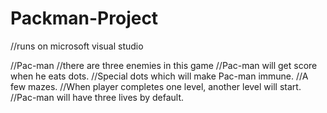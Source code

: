 # Packman-Project
//runs on microsoft visual studio

//Pac-man
//there are three enemies in this game
//Pac-man will get score when he eats dots.
//Special dots which will make Pac-man immune.
//A few mazes.
//When player completes one level, another level will start.
//Pac-man will have three lives by default.
